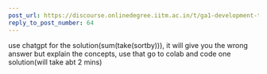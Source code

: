 ```yaml
---
post_url: https://discourse.onlinedegree.iitm.ac.in/t/ga1-development-tools-discussion-thread-tds-jan-2025/161083/79
reply_to_post_number: 64
---
```

use chatgpt for the solution(sum(take(sortby))), it will give you the wrong answer but explain the concepts, use that go to colab and code one solution(will take abt 2 mins)
